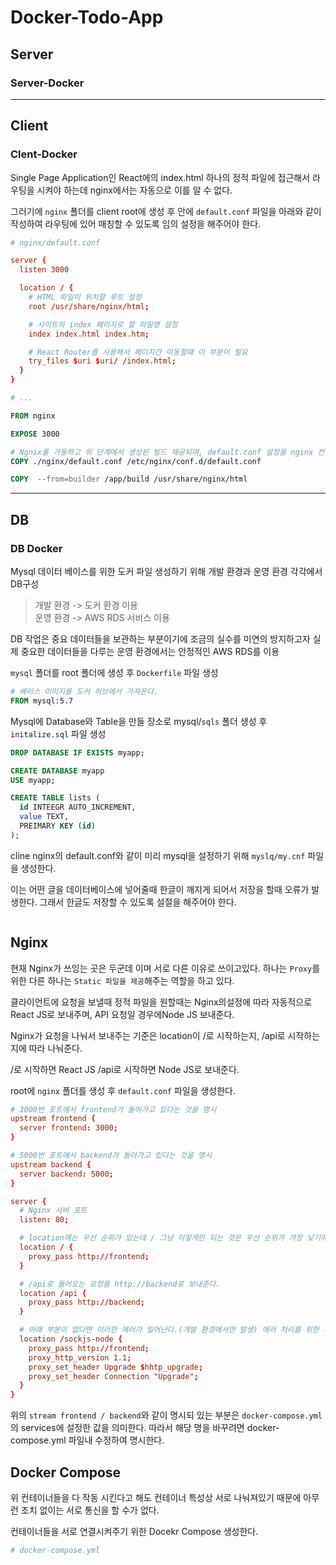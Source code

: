 # Docker-Todo-App

## Server

### Server-Docker

---

## Client

### Clent-Docker

Single Page Application인 React에의 index.html 하나의 정적 파일에 접근해서 라우팅을 시켜야 하는데 nginx에서는 자동으로 이를 알 수 없다.

그러기에 `nginx` 폴더를 client root에 생성 후 안에 `default.conf` 파일을 아래와 같이 작성하여 라우팅에 있어 매칭할 수 있도록 임의 설정을 해주어야 한다.

```conf
# nginx/default.conf

server {
  listen 3000

  location / {
    # HTML 파일이 위치할 루트 설정
    root /usr/share/nginx/html;

    # 사이트의 index 페이지로 할 파일명 설정
    index index.html index.htm;

    # React Router를 사용해서 페이지간 이동할때 이 부분이 필요
    try_files $uri $uri/ /index.html;
  }
}
```

```Dockerfile
# ...

FROM nginx

EXPOSE 3000

# Ngnix를 가동하고 위 단계에서 생성된 빌드 제공되며, default.conf 설정을 nginx 컨테이너 안에 있는 설정이 되도록 복사해준다.
COPY ./nginx/default.conf /etc/nginx/conf.d/default.conf

COPY  --from=builder /app/build /usr/share/nginx/html
```

---

## DB

### DB Docker

Mysql 데이터 베이스를 위한 도커 파일 생성하기 위해 개발 환경과 운영 환경 각각에서 DB구성

> 개발 환경 -> 도커 환경 이용</br>
> 운영 환경 -> AWS RDS 서비스 이용

DB 작업은 중요 데이터들을 보관하는 부분이기에 조금의 실수를 미연의 방지하고자 실제 중요한 데이터들을 다루는 운영 환경에서는 안정적인 AWS RDS를 이용

`mysql` 폴더를 root 폴더에 생성 후 `Dockerfile` 파일 생성

```Dockerfile
# 베이스 이미지를 도커 허브에서 가져온다.
FROM mysql:5.7
```

Mysql에 Database와 Table을 만들 장소로 mysql/`sqls` 폴더 생성 후 `initalize.sql` 파일 생성

```sql
DROP DATABASE IF EXISTS myapp;

CREATE DATABASE myapp
USE myapp;

CREATE TABLE lists (
  id INTEEGR AUTO_INCREMENT,
  value TEXT,
  PREIMARY KEY (id)
);
```

cline nginx의 default.conf와 같이 미리 mysql을 설정하기 위해 `myslq/my.cnf` 파일을 생성한다.

이는 어떤 글을 데이터베이스에 넣어줄때 한글이 깨지게 되어서 저장을 할때 오류가 발생한다. 그래서 한글도 저장할 수 있도록 설절을 해주어야 한다.

```my.cnf

```

## Nginx

현재 Nginx가 쓰잉는 곳은 두군데 이며 서로 다른 이유로 쓰이고있다.
하나는 `Proxy`를 위한 다른 하나는 `Static 파일을 제공`해주는 역할을 하고 있다.

클라이언트에 요청을 보낼때 정적 파일을 원할때는 Nginx의설정에 따라 자동적으로 React JS로 보내주며, API 요청일 경우에Node JS 보내준다.

Nginx가 요청을 나눠서 보내주는 기준은 location이 /로 시작하는지, /api로 시작하는지에 따라 나눠준다.

/로 시작하면 React JS /api로 시작하면 Node JS로 보내준다.

root에 `nginx` 폴더를 생성 후 `default.conf` 파일을 생성한다.

```conf
# 3000번 포트에서 frontend가 돌아가고 있다는 것을 명시
upstream frontend {
  server frontend: 3000;
}

# 5000번 포트에서 backend가 돌아가고 있다는 것을 명시
upstream backend {
  server backend: 5000;
}

server {
  # Nginx 서버 포트
  listen: 80;

  # location에는 우선 순위가 있는데 / 그냥 이렇게만 되는 것은 우선 순위가 가장 낮기에 /api로 시작하는 것을 먼저 찾고 그게 없다면 / 시작되는 것으로 해당 요청은 http://frontend로 보내준다.
  location / {
    proxy_pass http://frontend;
  }

  # /api로 들어오는 요청을 http://backend로 보내준다.
  location /api {
    proxy_pass http://backend;
  }

  # 아래 부분이 없다면 이러한 에러가 일어난다.(개발 환경에서만 발생) 에러 처리를 위한 부분
  location /sockjs-node {
    proxy_pass http://frontend;
    proxy_http_version 1.1;
    proxy_set_header Upgrade $hhtp_upgrade;
    proxy_set_header Connection "Upgrade";
  }
}
```

위의 `stream frontend / backend`와 같이 명시되 있는 부분은 `docker-compose.yml`의 services에 설정한 값을 의미한다. 따라서 해당 명을 바꾸려면 docker-compose.yml 파일내 수정하여 명시한다.

## Docker Compose

위 컨테이너들을 다 작동 시킨다고 해도 컨테이너 특성상 서로 나눠져있기 때문에 아무런 조치 없이는 서로 통신을 할 수가 없다.

컨테이너들을 서로 연결시켜주기 위한 Docekr Compose 생성한다.

```yml
# docker-compose.yml
```
